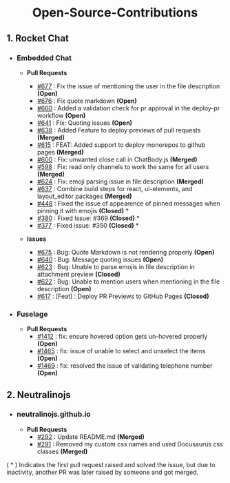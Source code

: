 <h1 align="center">Open-Source-Contributions</h1>

## 1. Rocket Chat
  - ### Embedded Chat
      - **Pull Requests**
        - [#677](https://github.com/RocketChat/EmbeddedChat/pull/677) : Fix the issue of mentioning the user in the file description **(Open)**
        - [#676](https://github.com/RocketChat/EmbeddedChat/pull/676) : Fix quote markdown **(Open)**
        - [#660](https://github.com/RocketChat/EmbeddedChat/pull/660) : Added a validation check for pr approval in the deploy-pr workflow **(Open)**
        - [#641](https://github.com/RocketChat/EmbeddedChat/pull/641) : Fix: Quoting issues **(Open)** 
        - [#638](https://github.com/RocketChat/EmbeddedChat/pull/638) : Added Feature to deploy previews of pull requests **(Merged)**
        - [#615](https://github.com/RocketChat/EmbeddedChat/pull/615) : FEAT: Added support to deploy monorepos to github pages **(Merged)**
        - [#600](https://github.com/RocketChat/EmbeddedChat/pull/600) : Fix: unwanted close call in ChatBody.js **(Merged)**
        - [#598](https://github.com/RocketChat/EmbeddedChat/pull/598) : Fix: read only channels to work the same for all users **(Merged)**
        - [#624](https://github.com/RocketChat/EmbeddedChat/pull/624) : Fix: emoji parsing issue in file description **(Merged)**
        - [#637](https://github.com/RocketChat/EmbeddedChat/pull/637) : Combine build steps for react, ui-elements, and layout_editor packages **(Merged)**
        - [#448](https://github.com/RocketChat/EmbeddedChat/pull/448) : Fixed the issue of appearence of pinned messages when pinning it with emojis **(Closed)** *
        - [#380](https://github.com/RocketChat/EmbeddedChat/pull/380) : Fixed Issue: #369 **(Closed)** *
        - [#377](https://github.com/RocketChat/EmbeddedChat/pull/377) : Fixed issue: #350 **(Closed)** *

      - **Issues**
        - [#675](https://github.com/RocketChat/EmbeddedChat/issues/675) : Bug: Quote Markdown is not rendering properly **(Open)**
        - [#640](https://github.com/RocketChat/EmbeddedChat/issues/640) : Bug: Message quoting issues **(Open)**
        - [#623](https://github.com/RocketChat/EmbeddedChat/issues/623) : Bug: Unable to parse emojis in file description in attachment preview **(Closed)**
        - [#622](https://github.com/RocketChat/EmbeddedChat/issues/622) : Bug: Unable to mention users when mentioning in the file description **(Open)**
        - [#617](https://github.com/RocketChat/EmbeddedChat/issues/617) : [Feat] : Deploy PR Previews to GitHub Pages **(Closed)**
       
  - ### Fuselage
      - **Pull Requests**
        - [#1412](https://github.com/RocketChat/fuselage/pull/1412) : fix: ensure hovered option gets un-hovered properly **(Open)**
        - [#1465](https://github.com/RocketChat/fuselage/pull/1465) : fix: issue of unable to select and unselect the items **(Open)**
        - [#1469](https://github.com/RocketChat/fuselage/pull/1469) : fix: resolved the issue of validating telephone number **(Open)**

## 2. Neutralinojs 
  - ### neutralinojs.github.io
      - **Pull Requests**
        - [#292](https://github.com/neutralinojs/neutralinojs.github.io/pull/292) : Update README.md **(Merged)**
        - [#291](https://github.com/neutralinojs/neutralinojs.github.io/pull/291) : Removed my custom css names and used Docusaurus css classes **(Merged)**

( * ) Indicates the first pull request raised and solved the issue, but due to inactivity, another PR was later raised by someone and got merged.
